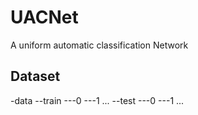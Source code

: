 # UACNet
A uniform automatic classification Network
## Dataset
-data
--train
---0
---1
...
--test
---0
---1
...

